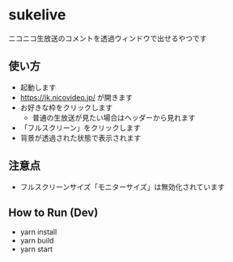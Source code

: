 # sukelive

ニコニコ生放送のコメントを透過ウィンドウで出せるやつです

## 使い方

- 起動します
- https://jk.nicovideo.jp/ が開きます
- お好きな枠をクリックします
  - 普通の生放送が見たい場合はヘッダーから見れます
- 「フルスクリーン」をクリックします
- 背景が透過された状態で表示されます

## 注意点

- フルスクリーンサイズ「モニターサイズ」は無効化されています

## How to Run (Dev)

- yarn install
- yarn build
- yarn start
 
